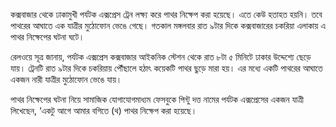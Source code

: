 কক্সবাজার থেকে ঢাকামুখী পর্যটক এক্সপ্রেস ট্রেন লক্ষ্য করে পাথর নিক্ষেপ করা হয়েছে। এতে কেউ হতাহত হয়নি। তবে পাথরের আঘাতে এক যাত্রীর মুঠোফোন ভেঙে গেছে। গতকাল মঙ্গলবার রাত ৯টার দিকে কক্সবাজারের চকরিয়া এলাকায় এ পাথর নিক্ষেপের ঘটনা ঘটে।

রেলওয়ে সূত্র জানায়, পর্যটক এক্সপ্রেস কক্সবাজার আইকনিক স্টেশন থেকে রাত ৮টা ৫ মিনিটে ঢাকার উদ্দেশ্যে ছেড়ে যায়। ট্রেনটি রাত ৯টার দিকে চকরিয়ায় পৌঁছালে হঠাৎ কয়েকটি পাথর ছুড়ে মারা হয়। এর মধ্যে একটি পাথরের আঘাতে একজন নারী যাত্রীর মুঠোফোন ভেঙে যায়।

পাথর নিক্ষেপের ঘটনা নিয়ে সামাজিক যোগাযোগমাধ্যম ফেসবুকে পিন্টু দত্ত নামের পর্যটক এক্সপ্রেসের একজন যাত্রী লিখেছেন, ‘একটু আগে আমার বগিতে (থ) পাথর নিক্ষেপ করা হয়েছে।
